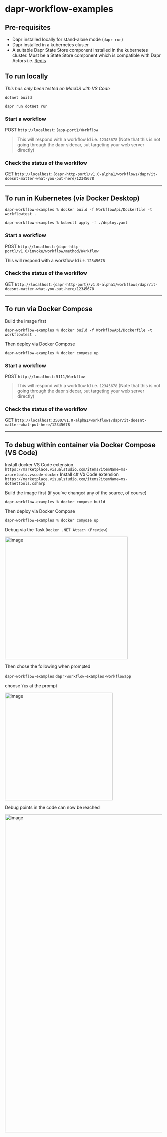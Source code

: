 # dapr-workflow-examples

## Pre-requisites

- Dapr installed locally for stand-alone mode (`dapr run`)
- Dapr installed in a kubernetes cluster
- A suitable Dapr State Store component installed in the kubernetes cluster. Must be a State Store component which is compatible with Dapr Actors i.e. [Redis](https://docs.dapr.io/getting-started/tutorials/configure-state-pubsub/#step-1-create-a-redis-store)

## To run locally

*This has only been tested on MacOS with VS Code*

`dotnet build`

`dapr run dotnet run`

### Start a workflow

POST `http://localhost:{app-port}/Workflow`

> This will respond with a workflow Id i.e. `12345678` (Note that this is not going through the dapr sidecar, but targeting your web server directly)

### Check the status of the workflow

GET `http://localhost:{dapr-http-port}/v1.0-alpha1/workflows/dapr/it-doesnt-matter-what-you-put-here/12345678`

---


## To run in Kubernetes (via Docker Desktop)

`dapr-workflow-examples % docker build -f WorkflowApi/Dockerfile -t workflowtest .`

`dapr-workflow-examples % kubectl apply -f ./deploy.yaml`


### Start a workflow

POST `http://localhost:{dapr-http-port}/v1.0/invoke/workflow/method/Workflow` 

This will respond with a workflow Id i.e. `12345678` 

### Check the status of the workflow

GET `http://localhost:{dapr-http-port}/v1.0-alpha1/workflows/dapr/it-doesnt-matter-what-you-put-here/12345678`

---

## To run via Docker Compose

Build the image first 

`dapr-workflow-examples % docker build -f WorkflowApi/Dockerfile -t workflowtest .`

Then deploy via Docker Compose

`dapr-workflow-examples % docker compose up`

### Start a workflow

POST `http://localhost:5111/Workflow`

> This will respond with a workflow Id i.e. `12345678` (Note that this is not going through the dapr sidecar, but targeting your web server directly)

### Check the status of the workflow

GET `http://localhost:3500/v1.0-alpha1/workflows/dapr/it-doesnt-matter-what-put-here/12345678`

---

## To debug within container via Docker Compose (VS Code)

Install docker VS Code extension `https://marketplace.visualstudio.com/items?itemName=ms-azuretools.vscode-docker`
Install c# VS Code extension `https://marketplace.visualstudio.com/items?itemName=ms-dotnettools.csharp`

Build the image first (if you've changed any of the source, of course)

`dapr-workflow-examples % docker compose build`

Then deploy via Docker Compose

`dapr-workflow-examples % docker compose up`

Debug via the Task `Docker .NET Attach (Preview)`

<img width="394" alt="image" src="https://user-images.githubusercontent.com/4224880/226457356-00d13f1d-d16a-481c-a126-663a84af7970.png">

Then chose the following when prompted

`dapr-workflow-examples`
`dapr-workflow-examples-workflowapp`

choose `Yes` at the prompt

<img width="346" alt="image" src="https://user-images.githubusercontent.com/4224880/226458631-13daa7e2-5013-4637-a4b8-acf2f8aded22.png">

Debug points in the code can now be reached

<img width="1019" alt="image" src="https://user-images.githubusercontent.com/4224880/226459366-458408a8-017c-4a37-b89e-681f8668014e.png">




